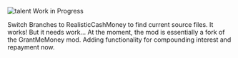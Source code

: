 ![talent](https://user-images.githubusercontent.com/81689727/113510744-d716ff00-9521-11eb-8d08-357b7b4ccd15.PNG)
Work in Progress

Switch Branches to RealisticCashMoney to find current source files.
It works! But it needs work...
At the moment, the mod is essentially a fork of the GrantMeMoney mod.
Adding functionality for compounding interest and repayment now.
